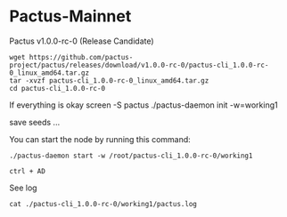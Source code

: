 # Pactus-Mainnet
Pactus v1.0.0-rc-0 (Release Candidate)

	wget https://github.com/pactus-project/pactus/releases/download/v1.0.0-rc-0/pactus-cli_1.0.0-rc-0_linux_amd64.tar.gz
	tar -xvzf pactus-cli_1.0.0-rc-0_linux_amd64.tar.gz
	cd pactus-cli_1.0.0-rc-0
 
If everything is okay
	screen -S pactus
	./pactus-daemon init  -w=working1

save seeds ...

You can start the node by running this command:

	./pactus-daemon start -w /root/pactus-cli_1.0.0-rc-0/working1

	ctrl + AD
See log

	cat ./pactus-cli_1.0.0-rc-0/working1/pactus.log
